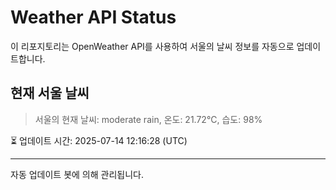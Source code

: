 
# Weather API Status

이 리포지토리는 OpenWeather API를 사용하여 서울의 날씨 정보를 자동으로 업데이트합니다.

## 현재 서울 날씨
> 서울의 현재 날씨: moderate rain, 온도: 21.72°C, 습도: 98%

⏳ 업데이트 시간: 2025-07-14 12:16:28 (UTC)

---
자동 업데이트 봇에 의해 관리됩니다.
